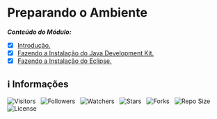 <!-- Título -->
# Preparando o Ambiente

***Conteúdo do Módulo:***

* [x] [Introdução.](https://github.com/Devsgeeknerd/cla-int-pre-amb-log-ori-obj-com-bas)
* [x] [Fazendo a Instalação do Java Development Kit.](https://github.com/Devsgeeknerd/cla-faz-ins-jav-dev-kit-pre-amb-log-ori-obj-com-bas)
* [x] [Fazendo a Instalação do Eclipse.](https://github.com/Devsgeeknerd/cla-faz-ins-ecl-pre-amb-log-ori-obj-com-bas)

<!-- Informações -->
## &#8505; Informações

![Visitors](https://api.visitorbadge.io/api/visitors?path=Devsgeeknerd%2Fmod-pre-amb-log-ori-obj-com-bas&label=Visitantes&labelColor=%23700070&labelStyle=none&countColor=%23000fff&style=plastic&color=%23ffffff "Total de Visitantes")
&nbsp;
![Followers](https://img.shields.io/github/followers/Devsgeeknerd?style=p&label=Seguidores&labelColor=800080&color=000fff "Total de Seguidores")
&nbsp;
![Watchers](https://img.shields.io/github/watchers/Devsgeeknerd/mod-pre-amb-log-ori-obj-com-bas?style=p&label=Observadores&labelColor=800080&color=000fff "Total de Observadores")
&nbsp;
![Stars](https://img.shields.io/github/stars/Devsgeeknerd/mod-pre-amb-log-ori-obj-com-bas?style=p&label=Estrelas&labelColor=800080&color=000fff "Total de Estrelas")
&nbsp;
![Forks](https://img.shields.io/github/forks/Devsgeeknerd/mod-pre-amb-log-ori-obj-com-bas?style=p&label=Bifurcações&labelColor=800080&color=000fff "Total de Bifurcações")
&nbsp;
![Repo Size](https://img.shields.io/github/repo-size/Devsgeeknerd/mod-pre-amb-log-ori-obj-com-bas?style=p&label=Tamanho&labelColor=800080&color=000fff "Tamanho do Repositório")
&nbsp;
![License](https://img.shields.io/github/license/Devsgeeknerd/mod-pre-amb-log-ori-obj-com-bas?style=p&label=Licença&labelColor=800080&color=000fff "Licença do Repositório")
